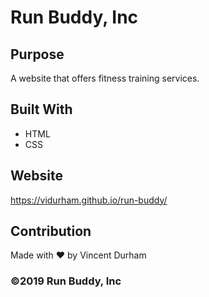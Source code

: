 # Run Buddy, Inc

## Purpose
A website that offers fitness training services.

## Built With
* HTML
* CSS

## Website
https://vidurham.github.io/run-buddy/

## Contribution
Made with ❤️ by Vincent Durham

### ©️2019 Run Buddy, Inc
